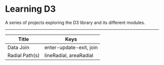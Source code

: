 # Learning D3

A series of projects exploring the D3 library and its different modules.

---

| Title          | Keys                    |
| -------------- | ----------------------- |
| Data Join      | enter-update-exit, join |
| Radial Path(s) | lineRadial, areaRadial  |
